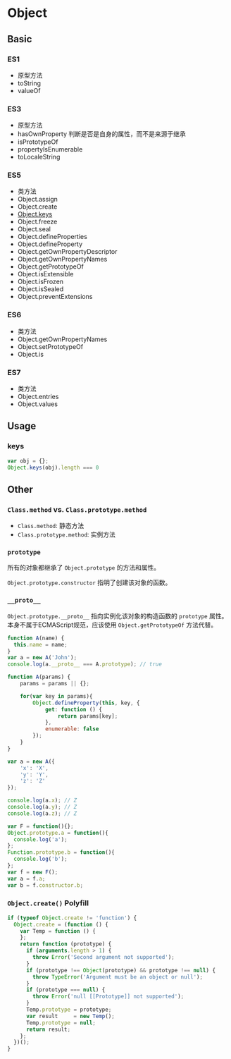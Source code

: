 # Object

## Basic

### ES1
- 原型方法
 - toString
 - valueOf

### ES3
- 原型方法
 - hasOwnProperty 判断是否是自身的属性，而不是来源于继承
 - isPrototypeOf
 - propertyIsEnumerable
 - toLocaleString

### ES5
- 类方法
 - Object.assign
 - Object.create
 - [Object.keys](#keys)
 - Object.freeze
 - Object.seal
 - Object.defineProperties
 - Object.defineProperty
 - Object.getOwnPropertyDescriptor
 - Object.getOwnPropertyNames
 - Object.getPrototypeOf
 - Object.isExtensible
 - Object.isFrozen
 - Object.isSealed
 - Object.preventExtensions

### ES6
- 类方法
 - Object.getOwnPropertyNames
 - Object.setPrototypeOf
 - Object.is

### ES7
- 类方法
 - Object.entries
 - Object.values

## Usage

### keys
```javascript
var obj = {};
Object.keys(obj).length === 0
```

## Other

### `Class.method` vs. `Class.prototype.method`
- `Class.method`: 静态方法
- `Class.prototype.method`: 实例方法

### `prototype`
所有的对象都继承了 `Object.prototype` 的方法和属性。

`Object.prototype.constructor` 指明了创建该对象的函数。

### `__proto__`
`Object.prototype.__proto__` 指向实例化该对象的构造函数的 `prototype` 属性。
本身不属于ECMAScript规范，应该使用 `Object.getPrototypeOf` 方法代替。

```javascript
function A(name) {
  this.name = name;
}
var a = new A('John');
console.log(a.__proto__ === A.prototype); // true
```

```javascript
function A(params) {
	params = params || {};

	for(var key in params){
		Object.defineProperty(this, key, {
			get: function () {
				return params[key];
			},
			enumerable: false
		});
	}
}

var a = new A({
	'x': 'X',
	'y': 'Y',
	'z': 'Z'
});

console.log(a.x); // Z
console.log(a.y); // Z
console.log(a.z); // Z
```

```javascript
var F = function(){};
Object.prototype.a = function(){
  console.log('a');
};
Function.prototype.b = function(){
  console.log('b');
};
var f = new F();
var a = f.a;
var b = f.constructor.b;
```

### `Object.create()` Polyfill
```javascript
if (typeof Object.create != 'function') {
  Object.create = (function () {
    var Temp = function () {
    };
    return function (prototype) {
      if (arguments.length > 1) {
        throw Error('Second argument not supported');
      }
      if (prototype !== Object(prototype) && prototype !== null) {
        throw TypeError('Argument must be an object or null');
      }
      if (prototype === null) {
        throw Error('null [[Prototype]] not supported');
      }
      Temp.prototype = prototype;
      var result     = new Temp();
      Temp.prototype = null;
      return result;
    };
  })();
}
```
